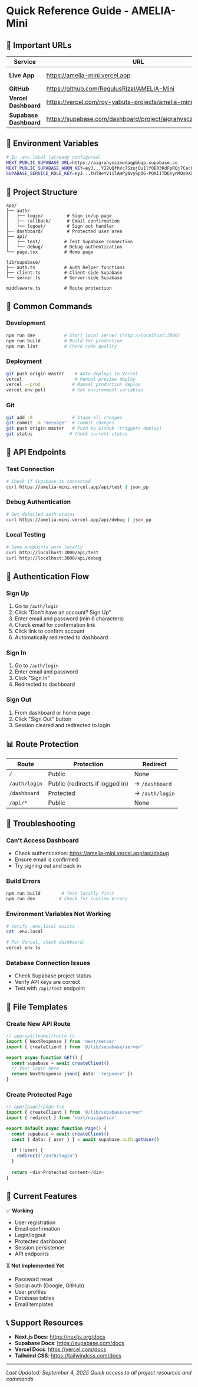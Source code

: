 # Quick Reference Guide - AMELIA-Mini

## 🔗 Important URLs

| Service | URL | Purpose |
|---------|-----|---------|
| **Live App** | https://amelia-mini.vercel.app | Production site |
| **GitHub** | https://github.com/RegulusRizal/AMELIA-Mini | Source code |
| **Vercel Dashboard** | https://vercel.com/roy-yabuts-projects/amelia-mini | Deployment management |
| **Supabase Dashboard** | https://supabase.com/dashboard/project/aigrahysczmodaqpbbqp | Database & Auth |

## 🔑 Environment Variables

```bash
# In .env.local (already configured)
NEXT_PUBLIC_SUPABASE_URL=https://aigrahysczmodaqpbbqp.supabase.co
NEXT_PUBLIC_SUPABASE_ANON_KEY=eyJ...Y22UQfhVc7SzojOu1lY0ER3KdFpRQj7CecQnc_mIfBc
SUPABASE_SERVICE_ROLE_KEY=eyJ...tHT8eYV1ilAHPy6vySpdG-PORiITDEYynMQs9XXQuN8
```

## 📁 Project Structure
```
app/
├── auth/
│   ├── login/         # Sign in/up page
│   ├── callback/      # Email confirmation
│   └── logout/        # Sign out handler
├── dashboard/         # Protected user area
├── api/
│   ├── test/         # Test Supabase connection
│   └── debug/        # Debug authentication
└── page.tsx          # Home page

lib/supabase/
├── auth.ts           # Auth helper functions
├── client.ts         # Client-side Supabase
└── server.ts         # Server-side Supabase

middleware.ts         # Route protection
```

## 🚀 Common Commands

### Development
```bash
npm run dev           # Start local server (http://localhost:3000)
npm run build         # Build for production
npm run lint          # Check code quality
```

### Deployment
```bash
git push origin master    # Auto-deploys to Vercel
vercel                    # Manual preview deploy
vercel --prod            # Manual production deploy
vercel env pull          # Get environment variables
```

### Git
```bash
git add -A               # Stage all changes
git commit -m "message"  # Commit changes
git push origin master   # Push to GitHub (triggers deploy)
git status              # Check current status
```

## 🧪 API Endpoints

### Test Connection
```bash
# Check if Supabase is connected
curl https://amelia-mini.vercel.app/api/test | json_pp
```

### Debug Authentication
```bash
# Get detailed auth status
curl https://amelia-mini.vercel.app/api/debug | json_pp
```

### Local Testing
```bash
# Same endpoints work locally
curl http://localhost:3000/api/test
curl http://localhost:3000/api/debug
```

## 🔐 Authentication Flow

### Sign Up
1. Go to `/auth/login`
2. Click "Don't have an account? Sign Up"
3. Enter email and password (min 6 characters)
4. Check email for confirmation link
5. Click link to confirm account
6. Automatically redirected to dashboard

### Sign In
1. Go to `/auth/login`
2. Enter email and password
3. Click "Sign In"
4. Redirected to dashboard

### Sign Out
1. From dashboard or home page
2. Click "Sign Out" button
3. Session cleared and redirected to login

## 📊 Route Protection

| Route | Protection | Redirect |
|-------|------------|----------|
| `/` | Public | None |
| `/auth/login` | Public (redirects if logged in) | → `/dashboard` |
| `/dashboard` | Protected | → `/auth/login` |
| `/api/*` | Public | None |

## 🐛 Troubleshooting

### Can't Access Dashboard
- Check authentication: https://amelia-mini.vercel.app/api/debug
- Ensure email is confirmed
- Try signing out and back in

### Build Errors
```bash
npm run build        # Test locally first
npm run dev         # Check for runtime errors
```

### Environment Variables Not Working
```bash
# Verify .env.local exists
cat .env.local

# For Vercel, check dashboard:
vercel env ls
```

### Database Connection Issues
- Check Supabase project status
- Verify API keys are correct
- Test with `/api/test` endpoint

## 📝 File Templates

### Create New API Route
```typescript
// app/api/[name]/route.ts
import { NextResponse } from 'next/server'
import { createClient } from '@/lib/supabase/server'

export async function GET() {
  const supabase = await createClient()
  // Your logic here
  return NextResponse.json({ data: 'response' })
}
```

### Create Protected Page
```typescript
// app/[page]/page.tsx
import { createClient } from '@/lib/supabase/server'
import { redirect } from 'next/navigation'

export default async function Page() {
  const supabase = await createClient()
  const { data: { user } } = await supabase.auth.getUser()
  
  if (!user) {
    redirect('/auth/login')
  }
  
  return <div>Protected content</div>
}
```

## 🎯 Current Features

✅ **Working**
- User registration
- Email confirmation
- Login/logout
- Protected dashboard
- Session persistence
- API endpoints

⏳ **Not Implemented Yet**
- Password reset
- Social auth (Google, GitHub)
- User profiles
- Database tables
- Email templates

## 📞 Support Resources

- **Next.js Docs**: https://nextjs.org/docs
- **Supabase Docs**: https://supabase.com/docs
- **Vercel Docs**: https://vercel.com/docs
- **Tailwind CSS**: https://tailwindcss.com/docs

---

*Last Updated: September 4, 2025*
*Quick access to all project resources and commands*